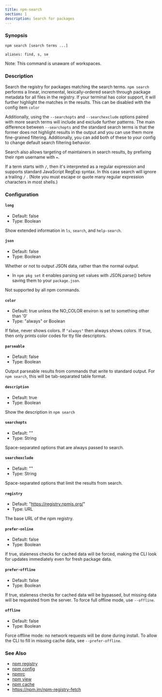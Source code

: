 ```yaml
---
title: npm-search
section: 1
description: Search for packages
---
```


### Synopsis

```bash
npm search [search terms ...]

aliases: find, s, se
```

Note: This command is unaware of workspaces.

### Description

Search the registry for packages matching the search terms. `npm search`
performs a linear, incremental, lexically-ordered search through package
metadata for all files in the registry. If your terminal has color
support, it will further highlight the matches in the results.  This can
be disabled with the config item `color`

Additionally, using the `--searchopts` and `--searchexclude` options
paired with more search terms will include and exclude further patterns.
The main difference between `--searchopts` and the standard search terms
is that the former does not highlight results in the output and you can
use them more fine-grained filtering. Additionally, you can add both of
these to your config to change default search filtering behavior.

Search also allows targeting of maintainers in search results, by prefixing
their npm username with `=`.

If a term starts with `/`, then it's interpreted as a regular expression
and supports standard JavaScript RegExp syntax. In this case search will
ignore a trailing `/` .  (Note you must escape or quote many regular
expression characters in most shells.)

### Configuration

#### `long`

* Default: false
* Type: Boolean

Show extended information in `ls`, `search`, and `help-search`.

#### `json`

* Default: false
* Type: Boolean

Whether or not to output JSON data, rather than the normal output.

* In `npm pkg set` it enables parsing set values with JSON.parse() before
  saving them to your `package.json`.

Not supported by all npm commands.

#### `color`

* Default: true unless the NO_COLOR environ is set to something other than '0'
* Type: "always" or Boolean

If false, never shows colors. If `"always"` then always shows colors. If
true, then only prints color codes for tty file descriptors.

#### `parseable`

* Default: false
* Type: Boolean

Output parseable results from commands that write to standard output. For
`npm search`, this will be tab-separated table format.

#### `description`

* Default: true
* Type: Boolean

Show the description in `npm search`

#### `searchopts`

* Default: ""
* Type: String

Space-separated options that are always passed to search.

#### `searchexclude`

* Default: ""
* Type: String

Space-separated options that limit the results from search.

#### `registry`

* Default: "https://registry.npmjs.org/"
* Type: URL

The base URL of the npm registry.

#### `prefer-online`

* Default: false
* Type: Boolean

If true, staleness checks for cached data will be forced, making the CLI
look for updates immediately even for fresh package data.

#### `prefer-offline`

* Default: false
* Type: Boolean

If true, staleness checks for cached data will be bypassed, but missing data
will be requested from the server. To force full offline mode, use
`--offline`.

#### `offline`

* Default: false
* Type: Boolean

Force offline mode: no network requests will be done during install. To
allow the CLI to fill in missing cache data, see `--prefer-offline`.

### See Also

* [npm registry](/using-npm/registry)
* [npm config](/commands/npm-config)
* [npmrc](/configuring-npm/npmrc)
* [npm view](/commands/npm-view)
* [npm cache](/commands/npm-cache)
* https://npm.im/npm-registry-fetch
